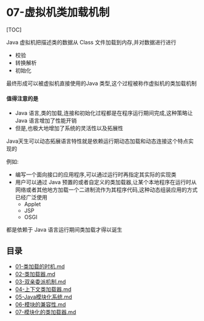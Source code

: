 # 07-虚拟机类加载机制

[TOC]

Java 虚拟机把描述类的数据从 Class 文件加载到内存,并对数据进行进行

- 校验
- 转换解析
- 初始化

最终形成可以被虚拟机直接使用的Java 类型,这个过程被称作虚拟机的类加载机制

#### 值得注意的是

- Java 语言,类的加载,连接和初始化过程都是在程序运行期间完成,这种策略让 Java 语言增加了性能开销
- 但是,也极大地增加了系统的灵活性以及拓展性

Java天生可以动态拓展语言特性就是依赖运行期动态加载和动态连接这个特点实现的

例如:

- 编写一个面向接口的应用程序,可以通过运行时再指定其实际的实现类
- 用户可以通过 Java 预置的或者自定义的类加载器,让某个本地程序在运行时从网络或者其他地方加载一个二进制流作为其程序代码,这种动态组装应用的方式已经广泛使用
  - Applet
  - JSP
  - OSGI

都是依赖于 Java 语言运行期间类加载才得以诞生

## 目录

- [01-类加载的时机.md](01-类加载的时机.md)
-  [02-类加载器.md](02-类加载器.md)
-  [03-双亲委派机制.md](03-双亲委派机制.md) 
-  [04-上下文类加载器.md](04-上下文类加载器.md) 
-  [05-Java模块化系统.md](05-Java模块化系统.md) 
-  [06-模块的兼容性.md](06-模块的兼容性.md) 
-  [07-模块化的类加载器.md](07-模块化的类加载器.md) 

